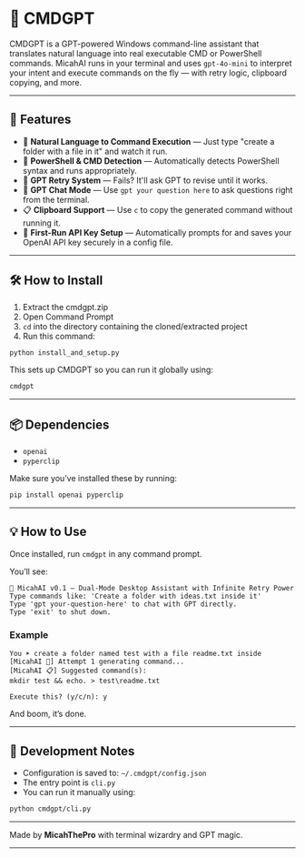 # 🧠 CMDGPT

CMDGPT is a GPT-powered Windows command-line assistant that translates natural language into real executable CMD or PowerShell commands. MicahAI runs in your terminal and uses `gpt-4o-mini` to interpret your intent and execute commands on the fly — with retry logic, clipboard copying, and more.

---

## 🚀 Features

* 🤖 **Natural Language to Command Execution** — Just type "create a folder with a file in it" and watch it run.
* 🎯 **PowerShell & CMD Detection** — Automatically detects PowerShell syntax and runs appropriately.
* 🔁 **GPT Retry System** — Fails? It'll ask GPT to revise until it works.
* 🧠 **GPT Chat Mode** — Use `gpt your question here` to ask questions right from the terminal.
* 📋 **Clipboard Support** — Use `c` to copy the generated command without running it.
* 🔐 **First-Run API Key Setup** — Automatically prompts for and saves your OpenAI API key securely in a config file.

---

## 🛠️ How to Install

1. Extract the cmdgpt.zip
2. Open Command Prompt
3. `cd` into the directory containing the cloned/extracted project
4. Run this command:

```bash
python install_and_setup.py
```

This sets up CMDGPT so you can run it globally using:

```bash
cmdgpt
```

---

## 📦 Dependencies

* `openai`
* `pyperclip`

Make sure you’ve installed these by running:

```bash
pip install openai pyperclip
```

---

## 💡 How to Use

Once installed, run `cmdgpt` in any command prompt.

You’ll see:

```
🧠 MicahAI v0.1 — Dual-Mode Desktop Assistant with Infinite Retry Power
Type commands like: 'Create a folder with ideas.txt inside it'
Type 'gpt your-question-here' to chat with GPT directly.
Type 'exit' to shut down.
```

### Example

```
You ➤ create a folder named test with a file readme.txt inside
[MicahAI 🧠] Attempt 1 generating command...
[MicahAI 📋] Suggested command(s):
mkdir test && echo. > test\readme.txt

Execute this? (y/c/n): y
```

And boom, it’s done.

---

## 🧪 Development Notes

* Configuration is saved to: `~/.cmdgpt/config.json`
* The entry point is `cli.py`
* You can run it manually using:

```bash
python cmdgpt/cli.py
```

---

Made by **MicahThePro** with terminal wizardry and GPT magic.

---
